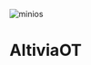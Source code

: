 ![minios](https://dl.dropboxusercontent.com/u/57960869/Altiviaot/web/home/logotipo.png)

AltiviaOT
==========